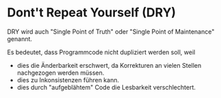 # Dont't Repeat Yourself (DRY)

DRY wird auch "Single Point of Truth" oder "Single Point of Maintenance" genannt.

Es bedeutet, dass Programmcode nicht dupliziert werden soll, weil

- dies die Änderbarkeit erschwert, da Korrekturen an vielen Stellen nachgezogen werden müssen.
- dies zu Inkonsistenzen führen kann.
- dies durch "aufgeblähtem" Code die Lesbarkeit verschlechtert.